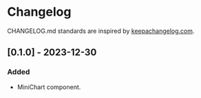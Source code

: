 # Changelog

CHANGELOG.md standards are inspired by [keepachangelog.com](https://keepachangelog.com/en/1.0.0/).

## [0.1.0] - 2023-12-30

### Added

- MiniChart component.
